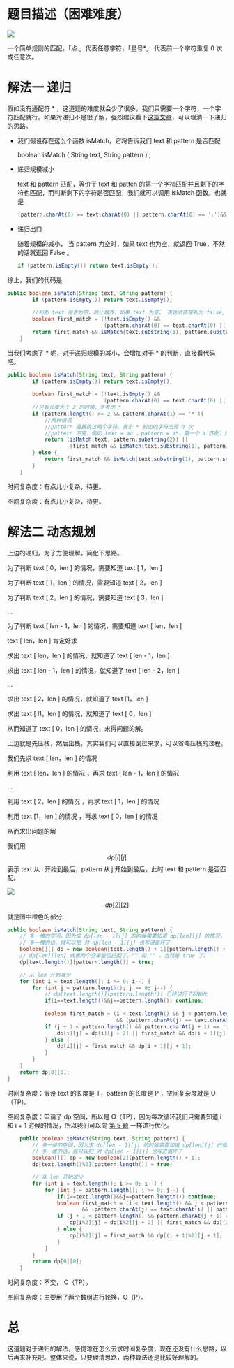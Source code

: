# 题目描述（困难难度）

![](http://windliang.oss-cn-beijing.aliyuncs.com/10_1.png)

一个简单规则的匹配，「点.」代表任意字符，「星号\*」 代表前一个字符重复 0 次或任意次。

# 解法一 递归

假如没有通配符 \* ，这道题的难度就会少了很多，我们只需要一个字符，一个字符匹配就行。如果对递归不是很了解，强烈建议看下[这篇文章](https://zhuanlan.zhihu.com/p/42664697)，可以理清一下递归的思路。

* 我们假设存在这么个函数 isMatch，它将告诉我们 text 和 pattern 是否匹配

  boolean isMatch ( String text, String pattern ) ;

* 递归规模减小

  text 和 pattern 匹配，等价于 text 和 patten  的第一个字符匹配并且剩下的字符也匹配，而判断剩下的字符是否匹配，我们就可以调用 isMatch 函数。也就是

  ```java
  (pattern.charAt(0) == text.charAt(0) || pattern.charAt(0) == '.')&&isMatch(text.substring(1), pattern.substring(1));
  ```
* 递归出口

  随着规模的减小， 当 pattern 为空时，如果 text 也为空，就返回 True，不然的话就返回 False 。

    ```java
  if (pattern.isEmpty()) return text.isEmpty();
    ```

综上，我们的代码是

```java
public boolean isMatch(String text, String pattern) {
        if (pattern.isEmpty()) return text.isEmpty();
    
    	//判断 text 是否为空，防止越界，如果 text 为空， 表达式直接判为 false, text.charAt(0)就不会执行了
        boolean first_match = (!text.isEmpty() &&
                               (pattern.charAt(0) == text.charAt(0) || pattern.charAt(0) == '.'));
        return first_match && isMatch(text.substring(1), pattern.substring(1));
    }
```



当我们考虑了 \* 呢，对于递归规模的减小，会增加对于 \* 的判断，直接看代码吧。

```java
public boolean isMatch(String text, String pattern) {
        if (pattern.isEmpty()) return text.isEmpty();
    	 
        boolean first_match = (!text.isEmpty() &&
                               (pattern.charAt(0) == text.charAt(0) || pattern.charAt(0) == '.'));
		//只有长度大于 2 的时候，才考虑 *
        if (pattern.length() >= 2 && pattern.charAt(1) == '*'){
            //两种情况
            //pattern 直接跳过两个字符。表示 * 前边的字符出现 0 次
            //pattern 不变，例如 text = aa ，pattern = a*，第一个 a 匹配，然后 text 的第二个 a 接着和 pattern 的第一个 a 进行匹配。表示 * 用前一个字符替代。
            return (isMatch(text, pattern.substring(2)) ||
                    (first_match && isMatch(text.substring(1), pattern)));
        } else {
            return first_match && isMatch(text.substring(1), pattern.substring(1));
        }
    }
```

时间复杂度：有点儿小复杂，待更。

空间复杂度：有点儿小复杂，待更。

# 解法二 动态规划

上边的递归，为了方便理解，简化下思路。

为了判断 text [ 0，len ] 的情况，需要知道 text [ 1，len ] 

为了判断 text [ 1，len ] 的情况，需要知道 text [ 2，len ] 

为了判断 text [ 2，len ] 的情况，需要知道 text [ 3，len ] 

...

为了判断 text [ len - 1，len ] 的情况，需要知道 text [ len，len ] 

 text [ len，len ]  肯定好求

求出  text [ len，len ] 的情况，就知道了  text [ len - 1，len ] 

求出  text [ len - 1，len ] 的情况，就知道了  text [ len - 2，len ] 

...

求出  text [ 2，len ] 的情况，就知道了  text [1，len ] 

求出  text [ l1，len ] 的情况，就知道了  text [ 0，len ] 

从而知道了  text [ 0，len ]  的情况，求得问题的解。



上边就是先压栈，然后出栈，其实我们可以直接倒过来求，可以省略压栈的过程。

我们先求 text [ len，len ] 的情况

利用  text [ len，len ] 的情况 ，再求  text [ len - 1，len ] 的情况

...

利用  text [ 2，len ] 的情况 ，再求  text [ 1，len ] 的情况

利用  text [1，len ] 的情况 ，再求  text [ 0，len ] 的情况

从而求出问题的解

我们用 $$dp[i][j]$$表示 text 从 i 开始到最后，pattern 从 j 开始到最后，此时 text 和 pattern 是否匹配。

![](http://windliang.oss-cn-beijing.aliyuncs.com/10_2.jpg)

$$dp[2][2]$$就是图中橙色的部分.

```java
public boolean isMatch(String text, String pattern) {
    // 多一维的空间，因为求 dp[len - 1][j] 的时候需要知道 dp[len][j] 的情况，
    // 多一维的话，就可以把 对 dp[len - 1][j] 也写进循环了
    boolean[][] dp = new boolean[text.length() + 1][pattern.length() + 1];
    // dp[len][len] 代表两个空串是否匹配了，"" 和 "" ，当然是 true 了。
    dp[text.length()][pattern.length()] = true;

    // 从 len 开始减少
    for (int i = text.length(); i >= 0; i--) {
        for (int j = pattern.length(); j >= 0; j--) {
            // dp[text.length()][pattern.length()] 已经进行了初始化
            if(i==text.length()&&j==pattern.length()) continue;
            
            boolean first_match = (i < text.length() && j < pattern.length()
                                   && (pattern.charAt(j) == text.charAt(i) || pattern.charAt(j) == '.'));
            if (j + 1 < pattern.length() && pattern.charAt(j + 1) == '*') {
                dp[i][j] = dp[i][j + 2] || first_match && dp[i + 1][j];
            } else {
                dp[i][j] = first_match && dp[i + 1][j + 1];
            }
        }
    }
    return dp[0][0];
}
```

时间复杂度：假设 text 的长度是 T，pattern 的长度是 P ，空间复杂度就是 O（TP）。

空间复杂度：申请了 dp 空间，所以是 O（TP），因为每次循环我们只需要知道 i 和 i + 1 时候的情况，所以我们可以向 [第 5 题](http://leetcode.windliang.cc/leetCode-5-Longest-Palindromic-Substring.html) 一样进行优化。

```java
	public boolean isMatch(String text, String pattern) {
		// 多一维的空间，因为求 dp[len - 1][j] 的时候需要知道 dp[len][j] 的情况，
		// 多一维的话，就可以把 对 dp[len - 1][j] 也写进循环了
		boolean[][] dp = new boolean[2][pattern.length() + 1]; 
		dp[text.length()%2][pattern.length()] = true;

		// 从 len 开始减少
		for (int i = text.length(); i >= 0; i--) {
			for (int j = pattern.length(); j >= 0; j--) {
				if(i==text.length()&&j==pattern.length()) continue;
				boolean first_match = (i < text.length() && j < pattern.length()
						&& (pattern.charAt(j) == text.charAt(i) || pattern.charAt(j) == '.'));
				if (j + 1 < pattern.length() && pattern.charAt(j + 1) == '*') {
					dp[i%2][j] = dp[i%2][j + 2] || first_match && dp[(i + 1)%2][j];
				} else {
					dp[i%2][j] = first_match && dp[(i + 1)%2][j + 1];
				}
			}
		}
		return dp[0][0];
	}
```

时间复杂度：不变， O（TP）。

空间复杂度：主要用了两个数组进行轮换，O（P）。

# 总

这道题对于递归的解法，感觉难在怎么去求时间复杂度，现在还没有什么思路，以后再来补充吧。整体来说，只要理清思路，两种算法还是比较好理解的。